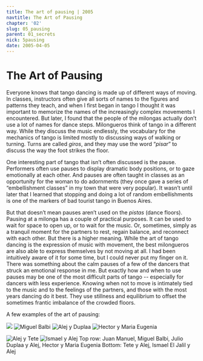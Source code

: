 ```yaml
---
title: The art of pausing | 2005
navtitle: The Art of Pausing
chapter: '02'
slug: 05_pausing
parent: 01_secrets
nick: 5pausing
date: 2005-04-05
---
```


# The Art of Pausing

Everyone knows that tango dancing is made up of different ways of moving. In classes, instructors often give all sorts of names to the figures and patterns they teach, and when I first began in tango I thought it was important to memorize the names of the increasingly complex movements I encountered. But later, I found that the people of the milongas actually don’t use a lot of names for dance steps. Milongueros think of tango in a different way. While they discuss the music endlessly, the vocabulary for the mechanics of tango is limited mostly to discussing ways of walking or turning. Turns are called _giros_, and they may use the word “_pisar_” to discuss the way the foot strikes the floor.

One interesting part of tango that isn’t often discussed is the pause. Performers often use pauses to display dramatic body positions, or to gaze emotionally at each other. And pauses are often taught in classes as an opportunity for the woman to do adornments (they once gave a series of “embellishment classes” in my town that were very popular). It wasn’t until later that I learned that stopping and doing a lot of random embellishments is one of the markers of bad tourist tango in Buenos Aires.

But that doesn’t mean pauses aren’t used on the _pistas_ (dance floors). Pausing at a milonga has a couple of practical purposes. It can be used to wait for space to open up, or to wait for the music. Or, sometimes, simply as a tranquil moment for the partners to rest, regain balance, and reconnect with each other. But there is a higher meaning. While the art of tango dancing is the expression of music with movement, the best milongueros are also able to express themselves by not moving at all. I had been intuitively aware of it for some time, but I could never put my finger on it. There was something about the calm pauses of a few of the dancers that struck an emotional response in me. But exactly how and when to use pauses may be one of the most difficult parts of tango -- especially for dancers with less experience. Knowing when not to move is intimately tied to the music and to the feelings of the partners, and those with the most years dancing do it best. They use stillness and equilibrium to offset the sometimes frantic imbalance of the crowded floors.

A few examples of the art of pausing:

![]({{site.res}}/2_pics/5pausing/image012.jpg)
![Miguel Balbi]({{site.res}}/2_pics/5pausing/image010.jpg)
![Alej y Duplaa]({{site.res}}/2_pics/5pausing/image014.jpg)
![Hector y Maria Eugenia]({{site.res}}/2_pics/5pausing/image015.jpg)

![Alej y Tete]({{site.res}}/2_pics/5pausing/image016.jpg)
![Ismael y Alej]({{site.res}}/2_pics/5pausing/image017.jpg)
Top row: Juan Manuel, Miguel Balbi, Julio Duplaa y Alej, Hector y Maria Eugenia
Bottom: Tete y Alej, Ismael El Jalil y Alej
